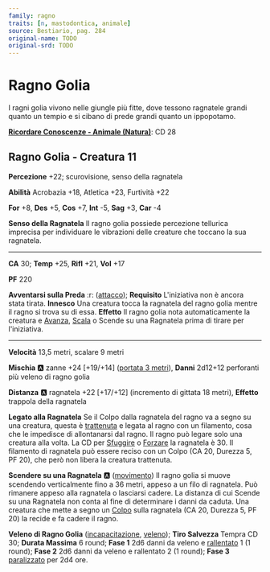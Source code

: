 ```yaml
---
family: ragno
traits: [n, mastodontica, animale]
source: Bestiario, pag. 284
original-name: TODO
original-srd: TODO
---
```


# Ragno Golia

I ragni golia vivono nelle giungle più fitte, dove tessono ragnatele grandi quanto un tempio e si cibano di prede grandi quanto un ippopotamo.

**[Ricordare Conoscenze - Animale (Natura)](/azioni/ricordare-conoscenze)**: CD 28

## Ragno Golia - Creatura 11

**Percezione** +22; scurovisione, senso della ragnatela

**Abilità** Acrobazia +18, Atletica +23, Furtività +22

**For** +8, **Des** +5, **Cos** +7, **Int** -5, **Sag** +3, **Car** -4

**Senso della Ragnatela** Il ragno golia possiede percezione tellurica imprecisa per individuare le vibrazioni delle creature che toccano la sua ragnatela.

***

**CA** 30; **Temp** +25, **Rifl** +21, **Vol** +17

**PF** 220

**Avventarsi sulla Preda** :r: ([attacco](/tratti/attacco)); **Requisito** L'iniziativa non è ancora stata tirata. **Innesco** Una creatura tocca la ragnatela del ragno golia mentre il ragno si trova su di essa. **Effetto** Il ragno golia nota automaticamente la creatura e [Avanza](/azioni/avanzare), [Scala](/azioni/scalare) o Scende su una Ragnatela prima di tirare per l'iniziativa.

***

**Velocità** 13,5 metri, scalare 9 metri

**Mischia** :a: zanne +24 \[+19/+14] ([portata 3 metri](/tratti/portata)), **Danni** 2d12+12 perforanti più veleno di ragno golia

**Distanza** :a: ragnatela +22 \[+17/+12] (incremento di gittata 18 metri), **Effetto** trappola della ragnatela

**Legato alla Ragnatela** Se il Colpo dalla ragnatela del ragno va a segno su una creatura, questa è [trattenuta](/condizioni/trattenuto) e legata al ragno con un filamento, cosa che le impedisce di allontanarsi dal ragno. Il ragno può legare solo una creatura alla volta. La CD per [Sfuggire](/azioni/sfuggire) o [Forzare](/azioni/forzare) la ragnatela è 30. Il filamento di ragnatela può essere reciso con un Colpo (CA 20, Durezza 5, PF 20), che però non libera la creatura trattenuta.

**Scendere su una Ragnatela** :a: ([movimento](/tratti/movimento)) Il ragno golia si muove scendendo verticalmente fino a 36 metri, appeso a un filo di ragnatela. Può rimanere appeso alla ragnatela o lasciarsi cadere. La distanza di cui Scende su una Ragnatela non conta al fine di determinare i danni da caduta. Una creatura che mette a segno un [Colpo](/azioni/colpire) sulla ragnatela (CA 20, Durezza 5, PF 20) la recide e fa cadere il ragno.

**Veleno di Ragno Golia** ([incapacitazione](/tratti/incapacitazione), [veleno](/tratti/veleno)); **Tiro Salvezza** Tempra CD 30; **Durata Massima** 6 round; **Fase 1** 2d6 danni da veleno e [rallentato](/condizioni/rallentato) 1 (1 round); **Fase 2** 2d6 danni da veleno e rallentato 2 (1 round); **Fase 3** [paralizzato](/condizioni/paralizzato) per 2d4 ore.
